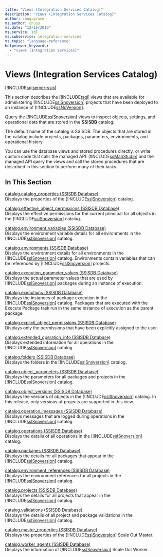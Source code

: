 ```yaml
---
title: "Views (Integration Services Catalog)"
description: "Views (Integration Services Catalog)"
author: chugugrace
ms.author: chugu
ms.date: "12/16/2016"
ms.service: sql
ms.subservice: integration-services
ms.topic: "language-reference"
helpviewer_keywords:
  - "views [Integration Services]"
---
```

# Views (Integration Services Catalog)

[!INCLUDE[sqlserver-ssis](../../includes/applies-to-version/sqlserver-ssis.md)]

  This section describes the [!INCLUDE[tsql](../../includes/tsql-md.md)] views that are available for administering [!INCLUDE[ssISnoversion](../../includes/ssisnoversion-md.md)] projects that have been deployed to an instance of [!INCLUDE[ssNoVersion](../../includes/ssnoversion-md.md)].  
  
 Query the [!INCLUDE[ssISnoversion](../../includes/ssisnoversion-md.md)] views to inspect objects, settings, and operational data that are stored in the **SSISDB** catalog.  
  
 The default name of the catalog is SSISDB. The objects that are stored in the catalog include projects, packages, parameters, environments, and operational history.  
  
 You can use the database views and stored procedures directly, or write custom code that calls the managed API. [!INCLUDE[ssManStudio](../../includes/ssmanstudio-md.md)] and the managed API query the views and call the stored procedures that are described in this section to perform many of their tasks.  
  
## In This Section  
 [catalog.catalog_properties &#40;SSISDB Database&#41;](../../integration-services/system-views/catalog-catalog-properties-ssisdb-database.md)  
 Displays the properties of the [!INCLUDE[ssISnoversion](../../includes/ssisnoversion-md.md)] catalog.  
  
 [catalog.effective_object_permissions &#40;SSISDB Database&#41;](../../integration-services/system-views/catalog-effective-object-permissions-ssisdb-database.md)  
 Displays the effective permissions for the current principal for all objects in the [!INCLUDE[ssISnoversion](../../includes/ssisnoversion-md.md)] catalog.  
  
 [catalog.environment_variables &#40;SSISDB Database&#41;](../../integration-services/system-views/catalog-environment-variables-ssisdb-database.md)  
 Displays the environment variable details for all environments in the [!INCLUDE[ssISnoversion](../../includes/ssisnoversion-md.md)] catalog.  
  
 [catalog.environments &#40;SSISDB Database&#41;](../../integration-services/system-views/catalog-environments-ssisdb-database.md)  
 Displays the environment details for all environments in the [!INCLUDE[ssISnoversion](../../includes/ssisnoversion-md.md)] catalog. Environments contain variables that can be referenced by [!INCLUDE[ssISnoversion](../../includes/ssisnoversion-md.md)] projects.  
  
 [catalog.execution_parameter_values &#40;SSISDB Database&#41;](../../integration-services/system-views/catalog-execution-parameter-values-ssisdb-database.md)  
 Displays the actual parameter values that are used by [!INCLUDE[ssISnoversion](../../includes/ssisnoversion-md.md)] packages during an instance of execution.  
  
 [catalog.executions &#40;SSISDB Database&#41;](../../integration-services/system-views/catalog-executions-ssisdb-database.md)  
 Displays the instances of package execution in the [!INCLUDE[ssISnoversion](../../includes/ssisnoversion-md.md)] catalog. Packages that are executed with the Execute Package task run in the same instance of execution as the parent package.  
  
 [catalog.explicit_object_permissions &#40;SSISDB Database&#41;](../../integration-services/system-views/catalog-explicit-object-permissions-ssisdb-database.md)  
 Displays only the permissions that have been explicitly assigned to the user.  
  
 [catalog.extended_operation_info &#40;SSISDB Database&#41;](../../integration-services/system-views/catalog-extended-operation-info-ssisdb-database.md)  
 Displays extended information for all operations in the [!INCLUDE[ssISnoversion](../../includes/ssisnoversion-md.md)] catalog.  
  
 [catalog.folders &#40;SSISDB Database&#41;](../../integration-services/system-views/catalog-folders-ssisdb-database.md)  
 Displays the folders in the [!INCLUDE[ssISnoversion](../../includes/ssisnoversion-md.md)] catalog.  
  
 [catalog.object_parameters &#40;SSISDB Database&#41;](../../integration-services/system-views/catalog-object-parameters-ssisdb-database.md)  
 Displays the parameters for all packages and projects in the [!INCLUDE[ssISnoversion](../../includes/ssisnoversion-md.md)] catalog.  
  
 [catalog.object_versions &#40;SSISDB Database&#41;](../../integration-services/system-views/catalog-object-versions-ssisdb-database.md)  
 Displays the versions of objects in the [!INCLUDE[ssISnoversion](../../includes/ssisnoversion-md.md)] catalog. In this release, only versions of projects are supported in this view.  
  
 [catalog.operation_messages &#40;SSISDB Database&#41;](../../integration-services/system-views/catalog-operation-messages-ssisdb-database.md)  
 Displays messages that are logged during operations in the [!INCLUDE[ssISnoversion](../../includes/ssisnoversion-md.md)] catalog.  
  
 [catalog.operations &#40;SSISDB Database&#41;](../../integration-services/system-views/catalog-operations-ssisdb-database.md)  
 Displays the details of all operations in the [!INCLUDE[ssISnoversion](../../includes/ssisnoversion-md.md)] catalog.  
  
 [catalog.packages &#40;SSISDB Database&#41;](../../integration-services/system-views/catalog-packages-ssisdb-database.md)  
 Displays the details for all packages that appear in the [!INCLUDE[ssISnoversion](../../includes/ssisnoversion-md.md)] catalog.  
  
 [catalog.environment_references &#40;SSISDB Database&#41;](../../integration-services/system-views/catalog-environment-references-ssisdb-database.md)  
 Displays the environment references for all projects in the [!INCLUDE[ssISnoversion](../../includes/ssisnoversion-md.md)] catalog.  
  
 [catalog.projects &#40;SSISDB Database&#41;](../../integration-services/system-views/catalog-projects-ssisdb-database.md)  
 Displays the details for all projects that appear in the [!INCLUDE[ssISnoversion](../../includes/ssisnoversion-md.md)] catalog.  
  
 [catalog.validations &#40;SSISDB Database&#41;](../../integration-services/system-views/catalog-validations-ssisdb-database.md)  
 Displays the details of all project and package validations in the [!INCLUDE[ssISnoversion](../../includes/ssisnoversion-md.md)] catalog.  
  
[catalog.master_properties &#40;SSISDB Database&#41;](../../integration-services/system-views/catalog-master-properties-ssisdb-database.md)  
Displays the properties of the [!INCLUDE[ssISnoversion](../../includes/ssisnoversion-md.md)] Scale Out Master.

[catalog.worker_agents &#40;SSISDB Database&#41;](../../integration-services/system-views/catalog-worker-agents-ssisdb-database.md)  
Displays the information of [!INCLUDE[ssISnoversion](../../includes/ssisnoversion-md.md)] Scale Out Worker.  
